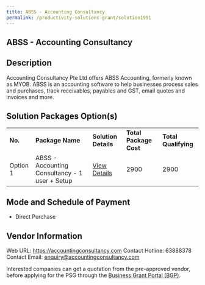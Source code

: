 ```yaml
---
title: ABSS - Accounting Consultancy
permalink: /productivity-solutions-grant/solution1991
---
```


## ABSS - Accounting Consultancy

## Description

Accounting Consultancy Pte Ltd offers ABSS Accounting, formerly known as MYOB. ABSS is an accounting software to help businesses process sales and purchases, track receivables, payables and GST, email quotes and invoices and more.

## Solution Packages Option(s)

<table>
<tr>
<td><b>No.</b></td>
<td><b>Package Name</b></td>
<td><b>Solution Details</b></td>
<td><b>Total Package Cost</b></td>
<td><b>Total Qualifying</b></td>
</tr>
<tr>
<td>Option 1</td>
<td>ABSS - Accounting Consultancy - 1 user + Setup</td>
<td><a href='https://www.gobusiness.gov.sg/images/psg/20200714_Desensitised_Annex_3__Part_4.pdf'>View Details</a></td>
<td>2900</td>
<td>2900</td>
</tr>
</table>

## Mode and Schedule of Payment

 - Direct Purchase

## Vendor Information

 Web URL: https://accountingconsultancy.com 
Contact Hotline: 63888378 
Contact Email: enquiry@accountingconsultancy.com 


Interested companies can get a quotation from the pre-approved vendor, before applying for the PSG through the <a href='https://www.businessgrants.gov.sg/'>Business Grant Portal (BGP)</a>.
